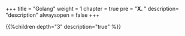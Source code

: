 +++
title = "Golang"
weight = 1
chapter = true
pre = "<b>X. </b>"
description= "description"
alwaysopen = false
+++

{{%children depth="3" description="true" %}}
